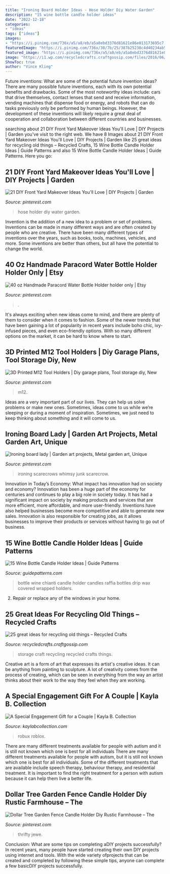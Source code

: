 ```yaml
---
title: "Ironing Board Holder Ideas - Hose Holder Diy Water Garden"
description: "15 wine bottle candle holder ideas"
date: "2022-12-18"
categories:
- "ideas"
tags: ["ideas"]
images:
- "https://i.pinimg.com/736x/a5/a8/eb/a5a8ebd3376d81621e86e013173695c7.jpg"
featuredImage: "https://i.pinimg.com/736x/38/7b/25/387b25238c4d40234ab54dcb0d29fc5c.jpg"
featured_image: "https://i.pinimg.com/736x/a5/a8/eb/a5a8ebd3376d81621e86e013173695c7.jpg"
image: "https://i1.wp.com/recycledcrafts.craftgossip.com/files/2016/06/ironingboard-to-craft-storage.jpg?fit=600%2C988&amp;ssl=1"
ShowToc: true
author: "Vince Kling"
---
```



Future inventions: What are some of the potential future invention ideas?
There are many possible future inventions, each with its own potential benefits and drawbacks. Some of the most noteworthy ideas include: cars that drive themselves, contact lenses that send and receive information, vending machines that dispense food or energy, and robots that can do tasks previously only be performed by human beings. However, the development of these inventions will likely require a great deal of cooperation and collaboration between different countries and businesses.

	

		
searching about 21 DIY Front Yard Makeover Ideas You&#039;ll Love | DIY Projects | Garden you've visit to the right web. We have 8 Images about 21 DIY Front Yard Makeover Ideas You&#039;ll Love | DIY Projects | Garden like 25 great ideas for recycling old things – Recycled Crafts, 15 Wine Bottle Candle Holder Ideas | Guide Patterns and also 15 Wine Bottle Candle Holder Ideas | Guide Patterns. Here you go:
		
    
## 21 DIY Front Yard Makeover Ideas You&#039;ll Love | DIY Projects | Garden

<img loading=lazy src="https://i.pinimg.com/736x/c3/5d/db/c35ddb1b868c03f8dbdda36b0b94cc92.jpg" onerror="this.onerror=null;this.src='https://tse1.mm.bing.net/th?id=OIP.pm0C6ZQgVHj8q7I-gLTXMAHaM9&amp;pid=15.1';" alt="21 DIY Front Yard Makeover Ideas You&#039;ll Love | DIY Projects | Garden">

_Source: pinterest.com_

>hose holder diy water garden. 

	

Invention is the addition of a new idea to a problem or set of problems. Inventions can be made in many different ways and are often created by people who are creative. There have been many different types of inventions over the years, such as books, tools, machines, vehicles, and more. Some inventions are better than others, but all have the potential to change the world.

    
## 40 Oz Handmade Paracord Water Bottle Holder Holder Only | Etsy

<img loading=lazy src="https://i.pinimg.com/736x/a5/a8/eb/a5a8ebd3376d81621e86e013173695c7.jpg" onerror="this.onerror=null;this.src='https://tse1.mm.bing.net/th?id=OIP.MLVuyto2l_ZSLu2YwMx-VwHaJ4&amp;pid=15.1';" alt="40 oz Handmade Paracord Water Bottle Holder holder only | Etsy">

_Source: pinterest.com_

>. 

	

It's always exciting when new ideas come to mind, and there are plenty of them to consider when it comes to fashion. Some of the newer trends that have been gaining a lot of popularity in recent years include boho chic, ivy-infused pieces, and even eco-friendly options. With so many different options on the market, it can be hard to know where to start.

    
## 3D Printed M12 Tool Holders | Diy Garage Plans, Tool Storage Diy, New

<img loading=lazy src="https://i.pinimg.com/736x/38/7b/25/387b25238c4d40234ab54dcb0d29fc5c.jpg" onerror="this.onerror=null;this.src='https://tse4.mm.bing.net/th?id=OIP.otLJRP4_aiBaX2NMSbqkIAHaJ3&amp;pid=15.1';" alt="3D Printed M12 Tool Holders | Diy garage plans, Tool storage diy, New">

_Source: pinterest.com_

>m12. 

	

Ideas are a very important part of our lives. They can help us solve problems or make new ones. Sometimes, ideas come to us while we’re sleeping or during a moment of inspiration. Sometimes, we just need to keep thinking about something and it will come to us.

    
## Ironing Board Lady | Garden Art Projects, Metal Garden Art, Unique

<img loading=lazy src="https://i.pinimg.com/736x/1b/d4/4f/1bd44f4d4672ffe7126b01fe90037068--ironing-boards-garden-ideas.jpg" onerror="this.onerror=null;this.src='https://tse1.mm.bing.net/th?id=OIP.vvaK8AvRO8DO0Yg_b9TvtgC7FN&amp;pid=15.1';" alt="Ironing board lady | Garden art projects, Metal garden art, Unique">

_Source: pinterest.com_

>ironing scarecrows whimsy junk scarecrow. 

	

Innovation in Today’s Economy: What impact has innovation had on society and economy?
Innovation has been a huge part of the economy for centuries and continues to play a big role in society today. It has had a significant impact on society by making products and services that are more efficient, more affordable, and more user-friendly. Inventions have also helped businesses become more competitive and able to generate new sales. Innovation is also responsible for creating jobs, as it allows businesses to improve their products or services without having to go out of business.

    
## 15 Wine Bottle Candle Holder Ideas | Guide Patterns

<img loading=lazy src="https://www.guidepatterns.com/wp-content/uploads/2015/09/Chianti-Wine-Bottle-Candle-Holder.jpg" onerror="this.onerror=null;this.src='https://tse4.mm.bing.net/th?id=OIP.cm4v4sOTfhpjZVPUqKvPSwHaJ5&amp;pid=15.1';" alt="15 Wine Bottle Candle Holder Ideas | Guide Patterns">

_Source: guidepatterns.com_

>bottle wine chianti candle holder candles raffia bottles drip wax covered wrapped holders. 

	

2. Repair or replace any of the windows in your home.

    
## 25 Great Ideas For Recycling Old Things – Recycled Crafts

<img loading=lazy src="https://i1.wp.com/recycledcrafts.craftgossip.com/files/2016/06/ironingboard-to-craft-storage.jpg?fit=600%2C988&amp;ssl=1" onerror="this.onerror=null;this.src='https://tse3.mm.bing.net/th?id=OIP.Vx7mOznRgWAOR98ajYQgggHaMM&amp;pid=15.1';" alt="25 great ideas for recycling old things – Recycled Crafts">

_Source: recycledcrafts.craftgossip.com_

>storage craft recycling recycled crafts things. 

	

Creative art is a form of art that expresses its artist's creative ideas. It can be anything from painting to sculpture. A lot of creativity comes from the process of creating, which can be seen in everything from the way an artist thinks about their work to the way they feel when they are working.

    
## A Special Engagement Gift For A Couple | Kayla B. Collection

<img loading=lazy src="https://kaylabcollection.com/wp-content/uploads/2018/02/engagement-gift-basket-for-two-1200x1600.jpg" onerror="this.onerror=null;this.src='https://tse1.mm.bing.net/th?id=OIP.kZ-4zXuTAUtb5tA6btEZXwHaJ4&amp;pid=15.1';" alt="A Special Engagement Gift for a Couple | Kayla B. Collection">

_Source: kaylabcollection.com_

>robux roblox. 

	

There are many different treatments available for people with autism and it is still not known which one is best for all individuals
There are many different treatments available for people with autism, but it is still not known which one is best for all individuals. Some of the different treatments that are available include speech therapy, behaviour therapy, and residential treatment. It is important to find the right treatment for a person with autism because it can help them live a better life.

    
## Dollar Tree Garden Fence Candle Holder Diy Rustic Farmhouse – The

<img loading=lazy src="https://i.pinimg.com/736x/21/79/ca/2179cac56b5827cdeb787c0be50aac1e.jpg" onerror="this.onerror=null;this.src='https://tse2.mm.bing.net/th?id=OIP.smHM-oqa3QsimSaLUazLwAHaIy&amp;pid=15.1';" alt="Dollar Tree Garden Fence Candle Holder Diy Rustic Farmhouse – The">

_Source: pinterest.com_

>thrifty jewe. 

	

Conclusion: What are some tips on completing aDIY projects successfully?
In recent years, many people have started creating their own DIY projects using internet and tools. With the wide variety ofprojects that can be created and completed by following these simple tips, anyone can complete a few basicDIY projects successfully.

